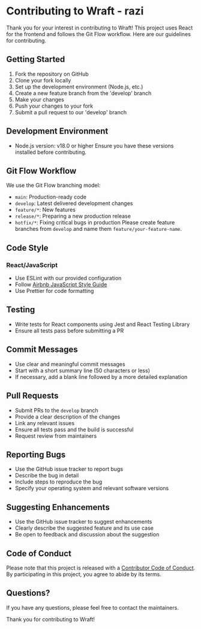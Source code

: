 # Contributing to Wraft - razi

Thank you for your interest in contributing to Wraft! This project uses React for the frontend and follows the Git Flow workflow. Here are our guidelines for contributing.

## Getting Started

1. Fork the repository on GitHub
2. Clone your fork locally
3. Set up the development environment (Node.js, etc.)
4. Create a new feature branch from the 'develop' branch
5. Make your changes
6. Push your changes to your fork
7. Submit a pull request to our 'develop' branch

## Development Environment

- Node.js version: v18.0 or higher
  Ensure you have these versions installed before contributing.

## Git Flow Workflow

We use the Git Flow branching model:

- `main`: Production-ready code
- `develop`: Latest delivered development changes
- `feature/*`: New features
- `release/*`: Preparing a new production release
- `hotfix/*`: Fixing critical bugs in production
  Please create feature branches from `develop` and name them `feature/your-feature-name`.

## Code Style

### React/JavaScript

- Use ESLint with our provided configuration
- Follow [Airbnb JavaScript Style Guide](https://github.com/airbnb/javascript)
- Use Prettier for code formatting

## Testing

- Write tests for React components using Jest and React Testing Library
- Ensure all tests pass before submitting a PR

## Commit Messages

- Use clear and meaningful commit messages
- Start with a short summary line (50 characters or less)
- If necessary, add a blank line followed by a more detailed explanation

## Pull Requests

- Submit PRs to the `develop` branch
- Provide a clear description of the changes
- Link any relevant issues
- Ensure all tests pass and the build is successful
- Request review from maintainers

## Reporting Bugs

- Use the GitHub issue tracker to report bugs
- Describe the bug in detail
- Include steps to reproduce the bug
- Specify your operating system and relevant software versions

## Suggesting Enhancements

- Use the GitHub issue tracker to suggest enhancements
- Clearly describe the suggested feature and its use case
- Be open to feedback and discussion about the suggestion

## Code of Conduct

Please note that this project is released with a [Contributor Code of Conduct](CODE_OF_CONDUCT.md). By participating in this project, you agree to abide by its terms.

## Questions?

If you have any questions, please feel free to contact the maintainers.

Thank you for contributing to Wraft!
